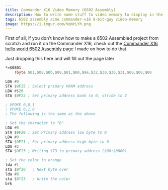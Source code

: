 ```yaml
---
title: Commander X16 Video Memory (6502 Assembly)
description: How to write some stuff to video memory to display in the Commander X16
tags: 6502 assembly acme commander-x16 8-bit-guy video-memory
image: https://i.imgur.com/VqNrLYh.png
---
```


First of all, if you don't know how to make a 6502 Assembled project from scratch and run it on the Commander X16, check out the [Commander X16 hello world 6502 Assembly](commander-x16-hello-world-6502-assembly.md) page I made on how to do that.

Just dropping this here and will fill out the page later

```asm
*=$0801
    !byte $01,$08,$0b,$08,$01,$00,$9e,$32,$30,$36,$31,$00,$00,$00

LDA #0
STA $9F25 ; Select primary VRAM address
LDA #$20
STA $9F22 ; Set primary address bank to 0, stride to 2

; VPOKE 0,0,1
; VPOKE 0,1,8
; The following is the same as the above

; Set the character to "B"
LDA #0
STA $9F20 ; Set Primary address low byte to 0
LDA #0
STA $9F21 ; Set primary address high byte to 0
LDA #2
STA $9F23 ; Writing $73 to primary address ($00:$0000)

; Set the color to orange
lda #1
sta $9f20	; Next byte over
lda #8
sta $9f23	; Write the color
brk
```
